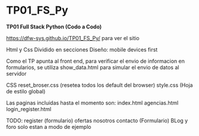 # TP01_FS_Py

**TP01 Full Stack Python (Codo a Codo)**

<https://dfw-sys.github.io/TP01_FS_Py/> para ver el sitio

Html y Css Dividido en secciones
Diseño: mobile devices first

Como el TP apunta al front end, para verificar el envio de informacion en formularios, se utiliza show_data.html para simular el envio de datos al servidor

CSS
reset_broser.css (resetea todos los default del browser)
style.css (Hoja de estilo global)

Las paginas incluidas hasta el momento son:
index.html
agencias.html
login_register.html

TODO:
register (formulario)
ofertas
nosotros
contacto (Formulario)
BLog y foro solo estan a modo de ejemplo

